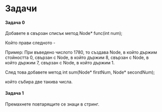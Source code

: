 # Задачи

#### Задача 0

Добавете в свързан списък метод Node* func(int num);

Който прави следното -

Пример: При въведено числото 1780, то създава Node, в който държим стойността 0, свързан с Node, в който държим 8, свързан с Node, в който държим 7, свързан с Node, в който държим 1.

След това добавете метод int sum(Node* firstNum, Node* secondNum);

който събира две такива числа.



#### **Задача 1** 

Премахнете повтарящите се знаци в стринг.